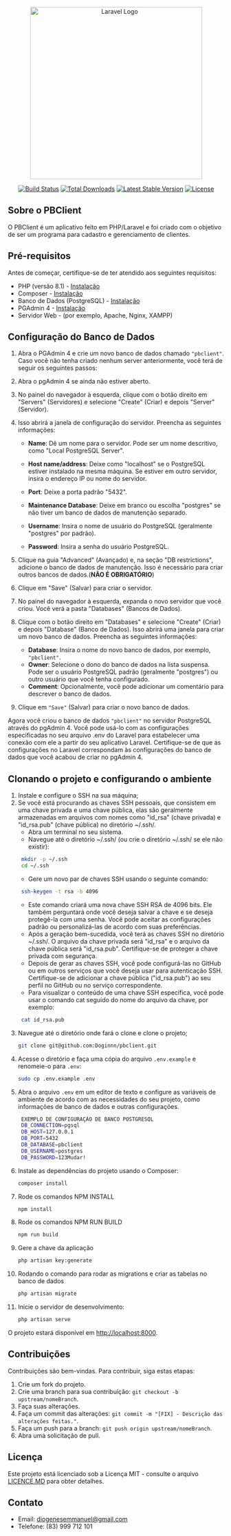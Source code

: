 <p align="center"><a href="https://laravel.com" target="_blank"><img src="https://raw.githubusercontent.com/laravel/art/master/logo-lockup/5%20SVG/2%20CMYK/1%20Full%20Color/laravel-logolockup-cmyk-red.svg" width="400" alt="Laravel Logo"></a></p>

<p align="center">
<a href="https://github.com/laravel/framework/actions"><img src="https://github.com/laravel/framework/workflows/tests/badge.svg" alt="Build Status"></a>
<a href="https://packagist.org/packages/laravel/framework"><img src="https://img.shields.io/packagist/dt/laravel/framework" alt="Total Downloads"></a>
<a href="https://packagist.org/packages/laravel/framework"><img src="https://img.shields.io/packagist/v/laravel/framework" alt="Latest Stable Version"></a>
<a href="https://packagist.org/packages/laravel/framework"><img src="https://img.shields.io/packagist/l/laravel/framework" alt="License"></a>
</p>

## Sobre o PBClient

O PBClient é um aplicativo feito em PHP/Laravel e foi criado com o objetivo de ser um programa para cadastro e gerenciamento de clientes. 

## Pré-requisitos

Antes de começar, certifique-se de ter atendido aos seguintes requisitos:
- PHP (versão 8.1) - [Instalação](https://tecadmin.net/how-to-install-php-on-ubuntu-22-04/)
- Composer - [Instalação](https://www.digitalocean.com/community/tutorials/how-to-install-and-use-composer-on-ubuntu-22-04)
- Banco de Dados (PostgreSQL) - [Instalação](https://www.digitalocean.com/community/tutorials/how-to-install-postgresql-on-ubuntu-22-04-quickstart)
- PGAdmin 4 - [Instalação](https://www.pgadmin.org/download/pgadmin-4-apt/)
- Servidor Web - (por exemplo, Apache, Nginx, XAMPP)

## Configuração do Banco de Dados

1. Abra o PGAdmin 4 e crie um novo banco de dados chamado ``"pbclient"``. Caso você não tenha criado nenhum server anteriormente, você terá de seguir os seguintes passos:
2. Abra o pgAdmin 4 se ainda não estiver aberto.
3. No painel do navegador à esquerda, clique com o botão direito em "Servers" (Servidores) e selecione "Create" (Criar) e depois "Server" (Servidor).

4. Isso abrirá a janela de configuração do servidor. Preencha as seguintes informações:

    - **Name**: Dê um nome para o servidor. Pode ser um nome descritivo, como "Local PostgreSQL Server".

    - **Host name/address**: Deixe como "localhost" se o PostgreSQL estiver instalado na mesma máquina. Se estiver em outro servidor, insira o endereço IP ou nome do servidor.

    - **Port**: Deixe a porta padrão "5432".

    - **Maintenance Database**: Deixe em branco ou escolha "postgres" se não tiver um banco de dados de manutenção separado.

    - **Username**: Insira o nome de usuário do PostgreSQL (geralmente "postgres" por padrão).

    - **Password**: Insira a senha do usuário PostgreSQL.
5. Clique na guia "Advanced" (Avançado) e, na seção "DB restrictions", adicione o banco de dados de manutenção. Isso é necessário para criar outros bancos de dados.(**NÃO É OBRIGATÓRIO**)
6. Clique em "Save" (Salvar) para criar o servidor.
7. No painel do navegador à esquerda, expanda o novo servidor que você criou. Você verá a pasta "Databases" (Bancos de Dados).
8. Clique com o botão direito em "Databases" e selecione "Create" (Criar) e depois "Database" (Banco de Dados).
   Isso abrirá uma janela para criar um novo banco de dados. Preencha as seguintes informações:
    - **Database**: Insira o nome do novo banco de dados, por exemplo, ``"pbclient"``.
    - **Owner**: Selecione o dono do banco de dados na lista suspensa. Pode ser o usuário PostgreSQL padrão (geralmente "postgres") ou outro usuário que você tenha configurado.
    - **Comment**: Opcionalmente, você pode adicionar um comentário para descrever o banco de dados.
9. Clique em `"Save"` (Salvar) para criar o novo banco de dados.

Agora você criou o banco de dados `"pbclient"` no servidor PostgreSQL através do pgAdmin 4. Você pode usá-lo com as configurações especificadas no seu arquivo .env do Laravel para estabelecer uma conexão com ele a partir do seu aplicativo Laravel. Certifique-se de que as configurações no Laravel correspondam às configurações do banco de dados que você acabou de criar no pgAdmin 4.

## Clonando o projeto e configurando o ambiente

1. Instale e configure o SSH na sua máquina;
2. Se você está procurando as chaves SSH pessoais, que consistem em uma chave privada e uma chave pública, elas são geralmente armazenadas em arquivos com nomes como "id_rsa" (chave privada) e "id_rsa.pub" (chave pública) no diretório ~/.ssh/.
    - Abra um terminal no seu sistema.
    - Navegue até o diretório ~/.ssh/ (ou crie o diretório ~/.ssh/ se ele não existir):
   ```bash 
    mkdir -p ~/.ssh
    cd ~/.ssh
   ```
    - Gere um novo par de chaves SSH usando o seguinte comando:
   ```bash 
    ssh-keygen -t rsa -b 4096
   ```
    - Este comando criará uma nova chave SSH RSA de 4096 bits. Ele também perguntará onde você deseja salvar a chave e se deseja protegê-la com uma senha. Você pode aceitar as configurações padrão ou personalizá-las de acordo com suas preferências.
    - Após a geração bem-sucedida, você terá as chaves SSH no diretório ~/.ssh/. O arquivo da chave privada será "id_rsa" e o arquivo da chave pública será "id_rsa.pub". Certifique-se de proteger a chave privada com segurança.
    - Depois de gerar as chaves SSH, você pode configurá-las no GitHub ou em outros serviços que você deseja usar para autenticação SSH. Certifique-se de adicionar a chave pública ("id_rsa.pub") ao seu perfil no GitHub ou no serviço correspondente.
    - Para visualizar o conteúdo de uma chave SSH específica, você pode usar o comando cat seguido do nome do arquivo da chave, por exemplo:
   ```bash 
    cat id_rsa.pub
   ```
3. Navegue até o diretório onde fará o clone e clone o projeto;
    ```bash 
    git clone git@github.com:Doginnn/pbclient.git
    ```
4. Acesse o diretório e faça uma cópia do arquivo `.env.example` e renomeie-o para `.env`:
    ```bash 
    sudo cp .env.example .env
    ```
5. Abra o arquivo `.env` em um editor de texto e configure as variáveis de ambiente de acordo com as necessidades do seu projeto, como informações de banco de dados e outras configurações.
   ```bash 
    EXEMPLO DE CONFIGURAÇÃO DE BANCO POSTGRESQL
    DB_CONNECTION=pgsql
    DB_HOST=127.0.0.1
    DB_PORT=5432
    DB_DATABASE=pbclient
    DB_USERNAME=postgres
    DB_PASSWORD=123Mudar!
    ```
6. Instale as dependências do projeto usando o Composer:
    ```bash 
    composer install
    ```
7. Rode os comandos NPM INSTALL
    ```bash 
    npm install
    ```
8. Rode os comandos NPM RUN BUILD
    ```bash 
    npm run build
    ```
9. Gere a chave da aplicação
    ```bash 
    php artisan key:generate
    ```
10. Rodando o comando para rodar as migrations e criar as tabelas no banco de dados
    ```bash 
    php artisan migrate
    ```
11. Inicie o servidor de desenvolvimento:
    ```bash 
    php artisan serve
    ```
O projeto estará disponível em [http://localhost:8000]([http://localhost:8000]).

## Contribuições

Contribuições são bem-vindas. Para contribuir, siga estas etapas:

1. Crie um fork do projeto.
2. Crie uma branch para sua contribuição: `git checkout -b upstream/nomeBranch`.
3. Faça suas alterações.
4. Faça um commit das alterações: `git commit -m "[FIX] - Descrição das alterações feitas."`.
5. Faça um push para a branch: `git push origin upstream/nomeBranch`.
6. Abra uma solicitação de pull.

## Licença

Este projeto está licenciado sob a Licença MIT - consulte o arquivo [LICENCE.MD](https://license.md/licenses/mit-license/) para obter detalhes.

## Contato
- Email: diogenesemmanuel@gmail.com
- Telefone: (83) 999 712 101

